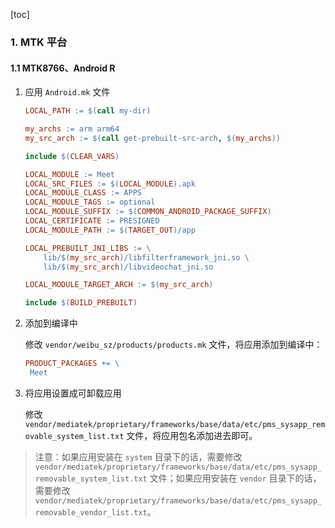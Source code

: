 [toc]

### 1. MTK 平台

#### 1.1 MTK8766、Android R

1. 应用 `Android.mk` 文件

   ```makefile
   LOCAL_PATH := $(call my-dir)
   
   my_archs := arm arm64
   my_src_arch := $(call get-prebuilt-src-arch, $(my_archs))
   
   include $(CLEAR_VARS)
   
   LOCAL_MODULE := Meet
   LOCAL_SRC_FILES := $(LOCAL_MODULE).apk
   LOCAL_MODULE_CLASS := APPS
   LOCAL_MODULE_TAGS := optional
   LOCAL_MODULE_SUFFIX := $(COMMON_ANDROID_PACKAGE_SUFFIX)
   LOCAL_CERTIFICATE := PRESIGNED
   LOCAL_MODULE_PATH := $(TARGET_OUT)/app
   
   LOCAL_PREBUILT_JNI_LIBS := \
       lib/$(my_src_arch)/libfilterframework_jni.so \
       lib/$(my_src_arch)/libvideochat_jni.so
   
   LOCAL_MODULE_TARGET_ARCH := $(my_src_arch)
   
   include $(BUILD_PREBUILT)
   ```

2. 添加到编译中

   修改 `vendor/weibu_sz/products/products.mk` 文件，将应用添加到编译中：

   ```makefile
   PRODUCT_PACKAGES += \
   	Meet
   ```

3. 将应用设置成可卸载应用

   修改 `vendor/mediatek/proprietary/frameworks/base/data/etc/pms_sysapp_removable_system_list.txt` 文件，将应用包名添加进去即可。

> 注意：如果应用安装在 `system` 目录下的话，需要修改 `vendor/mediatek/proprietary/frameworks/base/data/etc/pms_sysapp_removable_system_list.txt` 文件；如果应用安装在 `vendor` 目录下的话，需要修改 `vendor/mediatek/proprietary/frameworks/base/data/etc/pms_sysapp_removable_vendor_list.txt`。

